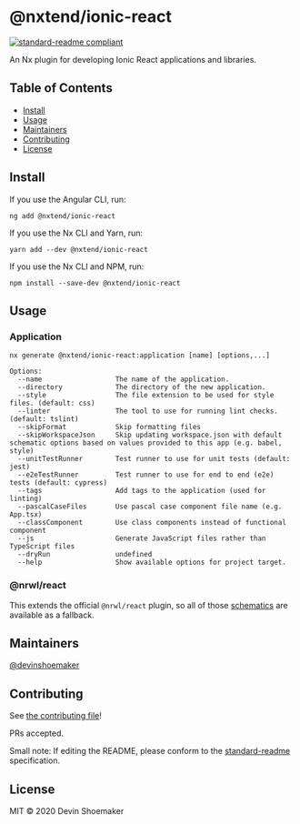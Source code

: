 # @nxtend/ionic-react

[![standard-readme compliant](https://img.shields.io/badge/standard--readme-OK-green.svg?style=flat-square)](https://github.com/RichardLitt/standard-readme)

An Nx plugin for developing Ionic React applications and libraries.

## Table of Contents

- [Install](#install)
- [Usage](#usage)
- [Maintainers](#maintainers)
- [Contributing](#contributing)
- [License](#license)

## Install

If you use the Angular CLI, run:

```
ng add @nxtend/ionic-react
```

If you use the Nx CLI and Yarn, run:

```
yarn add --dev @nxtend/ionic-react
```

If you use the Nx CLI and NPM, run:

```
npm install --save-dev @nxtend/ionic-react
```

## Usage

### Application

```
nx generate @nxtend/ionic-react:application [name] [options,...]

Options:
  --name                  The name of the application.
  --directory             The directory of the new application.
  --style                 The file extension to be used for style files. (default: css)
  --linter                The tool to use for running lint checks. (default: tslint)
  --skipFormat            Skip formatting files
  --skipWorkspaceJson     Skip updating workspace.json with default schematic options based on values provided to this app (e.g. babel, style)
  --unitTestRunner        Test runner to use for unit tests (default: jest)
  --e2eTestRunner         Test runner to use for end to end (e2e) tests (default: cypress)
  --tags                  Add tags to the application (used for linting)
  --pascalCaseFiles       Use pascal case component file name (e.g. App.tsx)
  --classComponent        Use class components instead of functional component
  --js                    Generate JavaScript files rather than TypeScript files
  --dryRun                undefined
  --help                  Show available options for project target.
```

### @nrwl/react

This extends the official `@nrwl/react` plugin, so all of those [schematics](https://nx.dev/react/plugins_react/overview#schematics) are available as a fallback.

## Maintainers

[@devinshoemaker](https://github.com/devinshoemaker)

## Contributing

See [the contributing file](../../contributing.md)!

PRs accepted.

Small note: If editing the README, please conform to the [standard-readme](https://github.com/RichardLitt/standard-readme) specification.

## License

MIT © 2020 Devin Shoemaker
